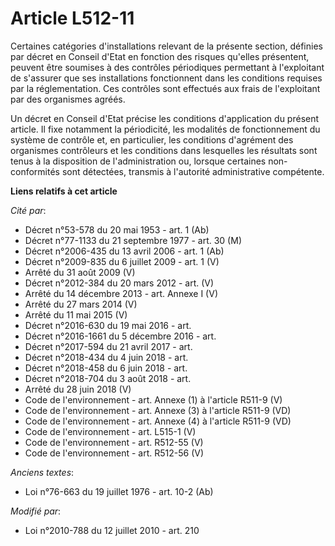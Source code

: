 # Article L512-11

Certaines catégories d'installations relevant de la présente section, définies par décret en Conseil d'Etat en fonction des
risques qu'elles présentent, peuvent être soumises à des contrôles périodiques permettant à l'exploitant de s'assurer que ses
installations fonctionnent dans les conditions requises par la réglementation. Ces contrôles sont effectués aux frais de
l'exploitant par des organismes agréés.

Un décret en Conseil d'Etat précise les conditions d'application du présent article. Il fixe notamment la périodicité, les
modalités de fonctionnement du système de contrôle et, en particulier, les conditions d'agrément des organismes contrôleurs
et les conditions dans lesquelles les résultats sont tenus à la disposition de l'administration ou, lorsque certaines non-
conformités sont  détectées, transmis à l'autorité administrative compétente.

**Liens relatifs à cet article**

_Cité par_:

  - Décret n°53-578 du 20 mai 1953 - art. 1 (Ab)
  - Décret n°77-1133 du 21 septembre 1977 - art. 30 (M)
  - Décret n°2006-435 du 13 avril 2006 - art. 1 (Ab)
  - Décret n°2009-835 du 6 juillet 2009 - art. 1 (V)
  - Arrêté du 31 août 2009 (V)
  - Décret n°2012-384  du 20 mars 2012 - art. (V)
  - Arrêté du 14 décembre 2013 - art. Annexe I (V)
  - Arrêté du 27 mars 2014 (V)
  - Arrêté du 11 mai 2015 (V)
  - Décret n°2016-630 du 19 mai 2016 - art.
  - Décret n°2016-1661 du 5 décembre 2016 - art.
  - Décret n°2017-594 du 21 avril 2017 - art.
  - Décret n°2018-434 du 4 juin 2018 - art.
  - Décret n°2018-458 du 6 juin 2018 - art.
  - Décret n°2018-704 du 3 août 2018 - art.
  - Arrêté du 28 juin 2018 (V)
  - Code de l'environnement - art. Annexe (1) à l'article R511-9 (V)
  - Code de l'environnement - art. Annexe (3) à l'article R511-9 (VD)
  - Code de l'environnement - art. Annexe (4) à l'article R511-9 (VD)
  - Code de l'environnement - art. L515-1 (V)
  - Code de l'environnement - art. R512-55 (V)
  - Code de l'environnement - art. R512-56 (V)

_Anciens textes_:

  - Loi n°76-663 du 19 juillet 1976 - art. 10-2 (Ab)

_Modifié par_:

  - Loi n°2010-788 du 12 juillet 2010 - art. 210

